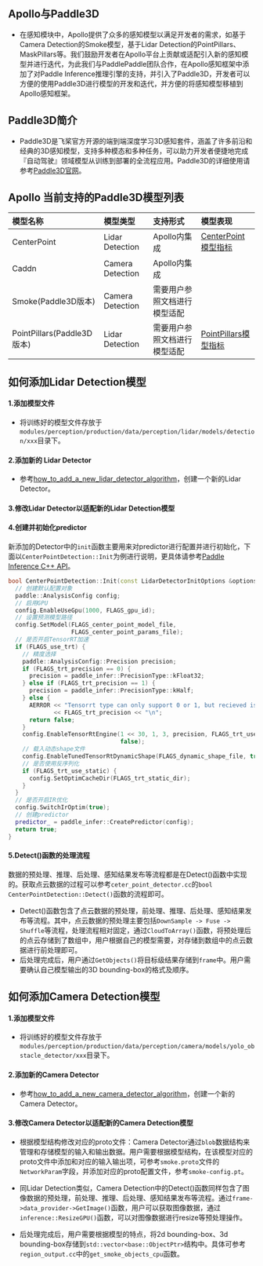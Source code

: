 ## Apollo与Paddle3D
- 在感知模块中，Apollo提供了众多的感知模型以满足开发者的需求，如基于Camera Detection的Smoke模型，基于Lidar Detection的PointPillars、MaskPillars等。我们鼓励开发者在Apollo平台上贡献或适配引入新的感知模型并进行迭代，为此我们与PaddlePaddle团队合作，在Apollo感知框架中添加了对Paddle Inference推理引擎的支持，并引入了Paddle3D，开发者可以方便的使用Paddle3D进行模型的开发和迭代，并方便的将感知模型移植到Apollo感知框架。
## Paddle3D简介
- Paddle3D是飞桨官方开源的端到端深度学习3D感知套件，涵盖了许多前沿和经典的3D感知模型，支持多种模态和多种任务，可以助力开发者便捷地完成『自动驾驶』领域模型从训练到部署的全流程应用。Paddle3D的详细使用请参考[Paddle3D官网](https://github.com/PaddlePaddle/Paddle3D)。

## Apollo 当前支持的Paddle3D模型列表
|模型名称 | 模型类型 | 支持形式 |  模型表现|
|:---|:---|:---|:---|
|CenterPoint  |  Lidar Detection |  Apollo内集成  | [CenterPoint模型指标](https://github.com/PaddlePaddle/Paddle3D/tree/develop/docs/models/centerpoint)   |
|Caddn |  Camera Detection |  Apollo内集成 |    |
|Smoke(Paddle3D版本)| Camera Detection  | 需要用户参照文档进行模型适配  |    |
| PointPillars(Paddle3D版本)|  Lidar Detection | 需要用户参照文档进行模型适配 |[PointPillars模型指标](https://github.com/PaddlePaddle/Paddle3D/tree/develop/docs/models/pointpillars)   |

## 如何添加Lidar Detection模型
#### 1.添加模型文件
- 将训练好的模型文件存放于`modules/perception/production/data/perception/lidar/models/detection/xxx`目录下。
#### 2.添加新的 Lidar Detector
- 参考[how_to_add_a_new_lidar_detector_algorithm](../../docs/howto/how_to_add_a_new_lidar_detector_algorithm_cn.md)，创建一个新的Lidar Detector。
#### 3.修改Lidar Detector以适配新的Lidar Detection模型
#### 4.创建并初始化predictor

新添加的Detector中的`init`函数主要用来对predictor进行配置并进行初始化，下面以`CenterPointDetection::Init`为例进行说明，更具体请参考[Paddle Inference C++ API](https://paddle-inference.readthedocs.io/en/master/api_reference/cxx_api_doc/cxx_api_index.html)。

```C++
bool CenterPointDetection::Init(const LidarDetectorInitOptions &options) {
  // 创建默认配置对象 
  paddle::AnalysisConfig config;
  // 启用GPU
  config.EnableUseGpu(1000, FLAGS_gpu_id);
  // 设置预测模型路径
  config.SetModel(FLAGS_center_point_model_file,
                  FLAGS_center_point_params_file);
  // 是否开启TensorRT加速
  if (FLAGS_use_trt) {
    // 精度选择
    paddle::AnalysisConfig::Precision precision;
    if (FLAGS_trt_precision == 0) {
      precision = paddle_infer::PrecisionType::kFloat32;
    } else if (FLAGS_trt_precision == 1) {
      precision = paddle_infer::PrecisionType::kHalf;
    } else {
      AERROR << "Tensorrt type can only support 0 or 1, but recieved is"
             << FLAGS_trt_precision << "\n";
      return false;
    }
    config.EnableTensorRtEngine(1 << 30, 1, 3, precision, FLAGS_trt_use_static,
                                false);
    // 载入动态shape文件
    config.EnableTunedTensorRtDynamicShape(FLAGS_dynamic_shape_file, true);
    // 是否使用反序列化
    if (FLAGS_trt_use_static) {
      config.SetOptimCacheDir(FLAGS_trt_static_dir);
    }
  }
  // 是否开启IR优化
  config.SwitchIrOptim(true);
  // 创建predictor
  predictor_ = paddle_infer::CreatePredictor(config);
  return true;
}
```
#### 5.Detect()函数的处理流程
数据的预处理、推理、后处理、感知结果发布等流程都是在Detect()函数中实现的。获取点云数据的过程可以参考`ceter_point_detector.cc`的`bool CenterPointDetection::Detect()`函数的流程即可。

- Detect()函数包含了点云数据的预处理，前处理、推理、后处理、感知结果发布等流程。其中，点云数据的预处理主要包括`DownSample -> Fuse -> Shuffle`等流程，处理流程相对固定，通过`CloudToArray()`函数，将预处理后的点云存储到了数组中，用户根据自己的模型需要，对存储到数组中的点云数据进行前处理即可。
- 后处理完成后，用户通过`GetObjects()`将目标级结果存储到`frame`中。用户需要确认自己模型输出的3D bounding-box的格式及顺序。

## 如何添加Camera Detection模型

#### 1.添加模型文件
- 将训练好的模型文件存放于`modules/perception/production/data/perception/camera/models/yolo_obstacle_detector/xxx`目录下。

#### 2.添加新的Camera Detector
- 参考[how_to_add_a_new_camera_detector_algorithm](../../docs/howto/how_to_add_a_new_camera_detector_algorithm_cn.md)，创建一个新的Camera Detector。

#### 3.修改Camera Detector以适配新的Camera Detection模型
- 根据模型结构修改对应的proto文件：Camera Detector通过`blob`数据结构来管理和存储模型的输入和输出数据。用户需要根据模型结构，在该模型对应的proto文件中添加和对应的输入输出项，可参考`smoke.proto`文件的`NetworkParam`字段，并添加对应的proto配置文件，参考`smoke-config.pt`。

- 同Lidar Detection类似，Camera Detection中的Detect()函数同样包含了图像数据的预处理，前处理、推理、后处理、感知结果发布等流程。通过`frame->data_provider->GetImage()`函数，用户可以获取图像数据，通过`inference::ResizeGPU()`函数，可以对图像数据进行resize等预处理操作。
- 后处理完成后，用户需要根据模型的特点，将2d bounding-box、3d bounding-box存储到`std::vector<base::ObjectPtr>`结构中。具体可参考`region_output.cc`中的`get_smoke_objects_cpu`函数。
